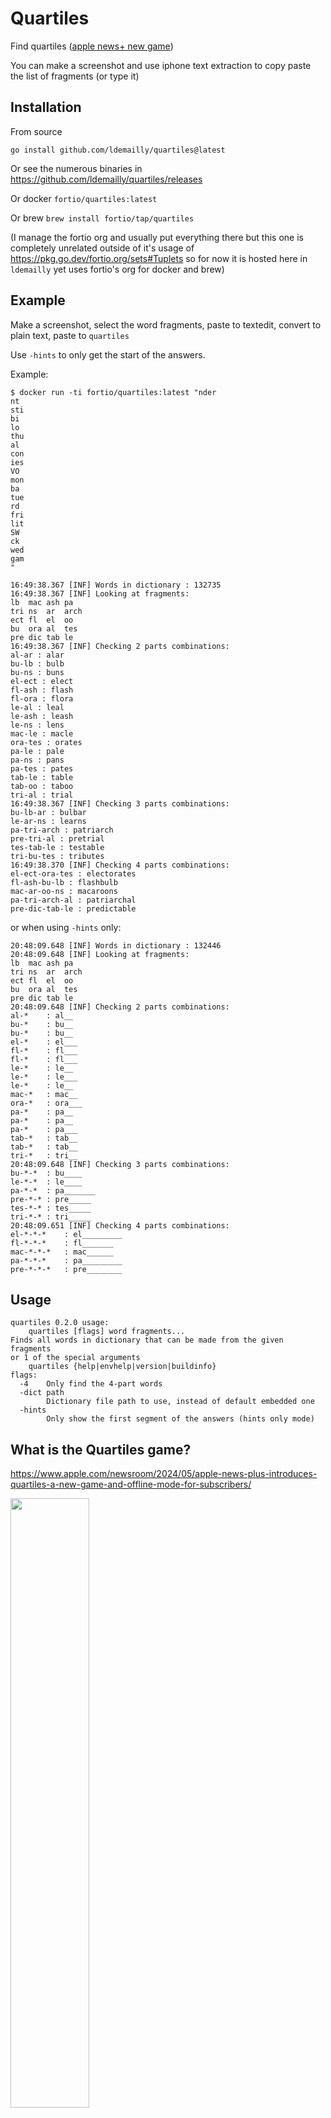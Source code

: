 # Quartiles

Find quartiles ([apple news+ new game](https://www.apple.com/newsroom/2024/05/apple-news-plus-introduces-quartiles-a-new-game-and-offline-mode-for-subscribers/))

You can make a screenshot and use iphone text extraction to copy paste the list of fragments (or type it)

## Installation

From source
```
go install github.com/ldemailly/quartiles@latest
```

Or see the numerous binaries in https://github.com/ldemailly/quartiles/releases

Or docker `fortio/quartiles:latest`

Or brew `brew install fortio/tap/quartiles`

(I manage the fortio org and usually put everything there but this one is completely unrelated outside of it's usage of https://pkg.go.dev/fortio.org/sets#Tuplets so for now it is hosted here in `ldemailly` yet uses fortio's org for docker and brew)

## Example

Make a screenshot, select the word fragments, paste to textedit, convert to plain text, paste to `quartiles`

Use `-hints` to only get the start of the answers.

Example:
```
$ docker run -ti fortio/quartiles:latest "nder
nt
sti
bi
lo
thu
al
con
ies
VO
mon
ba
tue
rd
fri
lit
SW
ck
wed
gam
"
```

```
16:49:38.367 [INF] Words in dictionary : 132735
16:49:38.367 [INF] Looking at fragments:
lb	mac	ash	pa
tri	ns	ar	arch
ect	fl	el	oo
bu	ora	al	tes
pre	dic	tab	le
16:49:38.367 [INF] Checking 2 parts combinations:
al-ar : alar
bu-lb : bulb
bu-ns : buns
el-ect : elect
fl-ash : flash
fl-ora : flora
le-al : leal
le-ash : leash
le-ns : lens
mac-le : macle
ora-tes : orates
pa-le : pale
pa-ns : pans
pa-tes : pates
tab-le : table
tab-oo : taboo
tri-al : trial
16:49:38.367 [INF] Checking 3 parts combinations:
bu-lb-ar : bulbar
le-ar-ns : learns
pa-tri-arch : patriarch
pre-tri-al : pretrial
tes-tab-le : testable
tri-bu-tes : tributes
16:49:38.370 [INF] Checking 4 parts combinations:
el-ect-ora-tes : electorates
fl-ash-bu-lb : flashbulb
mac-ar-oo-ns : macaroons
pa-tri-arch-al : patriarchal
pre-dic-tab-le : predictable
```

or when using `-hints` only:

```
20:48:09.648 [INF] Words in dictionary : 132446
20:48:09.648 [INF] Looking at fragments:
lb	mac	ash	pa
tri	ns	ar	arch
ect	fl	el	oo
bu	ora	al	tes
pre	dic	tab	le
20:48:09.648 [INF] Checking 2 parts combinations:
al-*	: al__
bu-*	: bu__
bu-*	: bu__
el-*	: el___
fl-*	: fl___
fl-*	: fl___
le-*	: le__
le-*	: le___
le-*	: le__
mac-*	: mac__
ora-*	: ora___
pa-*	: pa__
pa-*	: pa__
pa-*	: pa___
tab-*	: tab__
tab-*	: tab__
tri-*	: tri__
20:48:09.648 [INF] Checking 3 parts combinations:
bu-*-*	: bu____
le-*-*	: le____
pa-*-*	: pa_______
pre-*-*	: pre_____
tes-*-*	: tes_____
tri-*-*	: tri_____
20:48:09.651 [INF] Checking 4 parts combinations:
el-*-*-*	: el_________
fl-*-*-*	: fl_______
mac-*-*-*	: mac______
pa-*-*-*	: pa_________
pre-*-*-*	: pre________
```

## Usage

```
quartiles 0.2.0 usage:
	quartiles [flags] word fragments...
Finds all words in dictionary that can be made from the given fragments
or 1 of the special arguments
	quartiles {help|envhelp|version|buildinfo}
flags:
  -4	Only find the 4-part words
  -dict path
    	Dictionary file path to use, instead of default embedded one
  -hints
    	Only show the first segment of the answers (hints only mode)
```

## What is the Quartiles game?

https://www.apple.com/newsroom/2024/05/apple-news-plus-introduces-quartiles-a-new-game-and-offline-mode-for-subscribers/


<img src="https://github.com/ldemailly/quartiles/assets/3664595/4ef37a1b-86e8-4841-88fa-c36bc5e5838b" width="50%">

## Wordlist

The `words` used in Dockerfile is from Ubuntu's
`apt install wamerican-large` american-english-large words-large
removing 's and all caps acronyms and non ascii words
```
gnugrep -v -E -e "^[A-Z]+s?$" -e '[^a-zA-Z]' < /usr/share/dict/american-english-large > words
```
